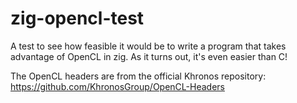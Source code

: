 # zig-opencl-test

A test to see how feasible it would be to write a program that takes advantage of OpenCL in zig. As it turns out, it's even easier than C!

The OpenCL headers are from the official Khronos repository: https://github.com/KhronosGroup/OpenCL-Headers

